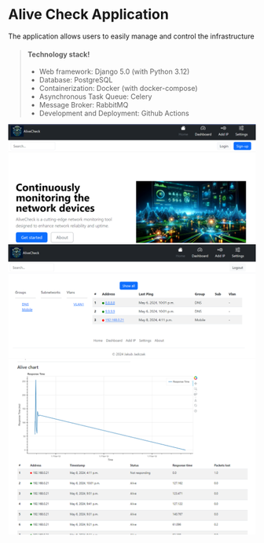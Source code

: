<h1>Alive Check Application</h1>

The application allows users to easily manage and control the infrastructure

> #### Technology stack!
>
> - Web framework: Django 5.0 (with Python 3.12)
> - Database: PostgreSQL
> - Containerization: Docker (with docker-compose)
> - Asynchronous Task Queue: Celery
> - Message Broker: RabbitMQ
> - Development and Deployment: Github Actions


![alt text](image.png)
![alt text](image-1.png)
![alt text](image-2.png)
